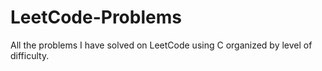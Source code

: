 # LeetCode-Problems

All the problems I have solved on LeetCode using C organized by level of difficulty.
